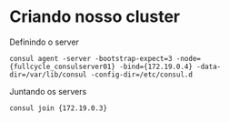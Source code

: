 # Criando nosso cluster

Definindo o server

```
consul agent -server -bootstrap-expect=3 -node={fullcycle_consulserver01} -bind={172.19.0.4} -data-dir=/var/lib/consul -config-dir=/etc/consul.d
```

Juntando os servers

```
consul join {172.19.0.3}
```